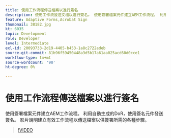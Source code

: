 ```yaml
---
title: 使用工作流程傳送檔案以進行簽名
description: 使用工作流發送文檔以進行簽名。 使用簽署檔案元件建立AEM工作流程。 利用自動生成的DoR，使用簽名元件發送簽名。 影片說明建立有效工作流程以傳送檔案以供簽署所需的各種步驟。
feature: Adaptive Forms,Acrobat Sign
thumbnail: 38182.jpg
kt: 6035
topic: Development
role: Developer
level: Intermediate
exl-id: 20093733-2d19-4405-b453-1a8c2722adeb
source-git-commit: 81b96f59450448a3d5b17a61aa025acd60d0cce1
workflow-type: tm+mt
source-wordcount: '90'
ht-degree: 0%

---
```


# 使用工作流程傳送檔案以進行簽名

使用簽署檔案元件建立AEM工作流程。 利用自動生成的DoR，使用簽名元件發送簽名。
影片說明建立有效工作流程以傳送檔案以供簽署所需的各種步驟。

>[!VIDEO](https://video.tv.adobe.com/v/38182/?quality=9&learn=on)
